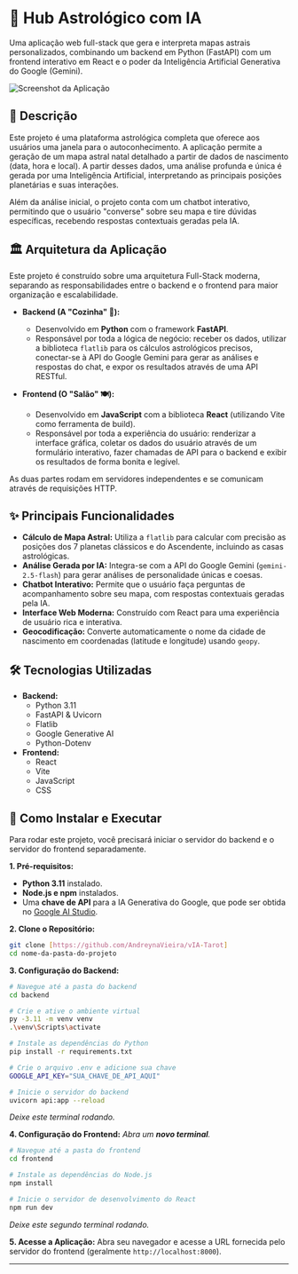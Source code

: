 # 🔮 Hub Astrológico com IA

Uma aplicação web full-stack que gera e interpreta mapas astrais personalizados, combinando um backend em Python (FastAPI) com um frontend interativo em React e o poder da Inteligência Artificial Generativa do Google (Gemini).

![Screenshot da Aplicação](https://imgur.com/a/VGKdKnx)


## 📜 Descrição

Este projeto é uma plataforma astrológica completa que oferece aos usuários uma janela para o autoconhecimento. A aplicação permite a geração de um mapa astral natal detalhado a partir de dados de nascimento (data, hora e local). A partir desses dados, uma análise profunda e única é gerada por uma Inteligência Artificial, interpretando as principais posições planetárias e suas interações.

Além da análise inicial, o projeto conta com um chatbot interativo, permitindo que o usuário "converse" sobre seu mapa e tire dúvidas específicas, recebendo respostas contextuais geradas pela IA.

## 🏛️ Arquitetura da Aplicação

Este projeto é construído sobre uma arquitetura Full-Stack moderna, separando as responsabilidades entre o backend e o frontend para maior organização e escalabilidade.

* **Backend (A "Cozinha" 🍳):**
    * Desenvolvido em **Python** com o framework **FastAPI**.
    * Responsável por toda a lógica de negócio: receber os dados, utilizar a biblioteca `flatlib` para os cálculos astrológicos precisos, conectar-se à API do Google Gemini para gerar as análises e respostas do chat, e expor os resultados através de uma API RESTful.

* **Frontend (O "Salão" 🍽️):**
    * Desenvolvido em **JavaScript** com a biblioteca **React** (utilizando Vite como ferramenta de build).
    * Responsável por toda a experiência do usuário: renderizar a interface gráfica, coletar os dados do usuário através de um formulário interativo, fazer chamadas de API para o backend e exibir os resultados de forma bonita e legível.

As duas partes rodam em servidores independentes e se comunicam através de requisições HTTP.

## ✨ Principais Funcionalidades

- **Cálculo de Mapa Astral:** Utiliza a `flatlib` para calcular com precisão as posições dos 7 planetas clássicos e do Ascendente, incluindo as casas astrológicas.
- **Análise Gerada por IA:** Integra-se com a API do Google Gemini (`gemini-2.5-flash`) para gerar análises de personalidade únicas e coesas.
- **Chatbot Interativo:** Permite que o usuário faça perguntas de acompanhamento sobre seu mapa, com respostas contextuais geradas pela IA.
- **Interface Web Moderna:** Construído com React para uma experiência de usuário rica e interativa.
- **Geocodificação:** Converte automaticamente o nome da cidade de nascimento em coordenadas (latitude e longitude) usando `geopy`.

## 🛠️ Tecnologias Utilizadas

* **Backend:**
    * Python 3.11
    * FastAPI & Uvicorn
    * Flatlib
    * Google Generative AI
    * Python-Dotenv
* **Frontend:**
    * React
    * Vite
    * JavaScript
    * CSS

## 🚀 Como Instalar e Executar

Para rodar este projeto, você precisará iniciar o servidor do backend e o servidor do frontend separadamente.

**1. Pré-requisitos:**
* **Python 3.11** instalado.
* **Node.js e npm** instalados.
* Uma **chave de API** para a IA Generativa do Google, que pode ser obtida no [Google AI Studio](https://aistudio.google.com/).

**2. Clone o Repositório:**
```bash
git clone [https://github.com/AndreynaVieira/vIA-Tarot]
cd nome-da-pasta-do-projeto
```

**3. Configuração do Backend:**
```bash
# Navegue até a pasta do backend
cd backend

# Crie e ative o ambiente virtual
py -3.11 -m venv venv
.\venv\Scripts\activate

# Instale as dependências do Python
pip install -r requirements.txt

# Crie o arquivo .env e adicione sua chave 
GOOGLE_API_KEY="SUA_CHAVE_DE_API_AQUI"

# Inicie o servidor do backend
uvicorn api:app --reload
```
*Deixe este terminal rodando.*

**4. Configuração do Frontend:**
*Abra um **novo terminal**.*
```bash
# Navegue até a pasta do frontend
cd frontend

# Instale as dependências do Node.js
npm install

# Inicie o servidor de desenvolvimento do React
npm run dev
```
*Deixe este segundo terminal rodando.*

**5. Acesse a Aplicação:**
Abra seu navegador e acesse a URL fornecida pelo servidor do frontend (geralmente `http://localhost:8000`).

---


